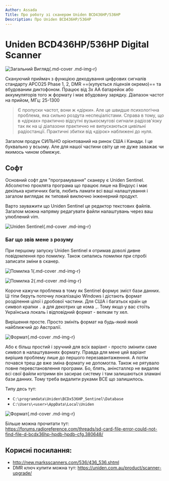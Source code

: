 ```yaml
---
Author: Assada
Title: Про роботу зі сканером Uniden BCD436HP/536HP
Description: Про Uniden BCD436HP/536HP
---
```


# Uniden BCD436HP/536HP Digital Scanner

![Загальний Вигляд](https://i.imgur.com/w97cPnh.png){.md-cover .md-img-r}

 Скануючий приймач з функцією декодування цифрових сигналів стандарту APCO25 Phase 1, 2, DMR ==(купується ліцензія окремо)== та вбудованим диктофоном. Працює від 3х АА батарейок або аккумуляторів того ж формату і має вбудовану зарядку.
 Діапазон частот на прийом, МГц: 25-1300 
 
 > Є пропуски частот, вони ж «дірки». Але це швидше психологічна проблема, яка сильно роздута неспеціалістами. Справа в тому, що в «дірках» практично відсутні вузькосмугові сигнали радіозв'язку так як на ці діапазони практично не випускаються цивільні радіостанції. Практичні збитки від «дірок» наближені до нуля. 

Загалом продук СИЛЬНО орієнтований на ринок США і Канади. І це буквально у всьому. Але для нашої частини світу це не дуже заважає чи якимось чином обмежує.


## Софт
Основний софт для "програмування" сканеру є Uniden Sentinel. Абсолютно проклята програма що працює лише на Віндоус і має декілька критичних багів, любить ламати всі ваші налаштування і загалом виглядає як типовий виключно інженерний продукт. 

Варто зауважити що Uniden Sentinel це редактор текстових файлів. Загалом можна напряму редагувати файли налаштувань через ваш улюблений vim. 

![Uniden Sentinel](https://i.imgur.com/7TZNOGG.png){.md-cover .md-img-r}


### Баг що звів мене з розуму
При першому запуску Uniden Sentinel я отримав доволі дивне повідомлення про помилку. Також сипались помилки при спробі записати зміни в сканер. 

![Помилка 1](https://i.imgur.com/aj4SUsU.png){.md-cover .md-img-r}

![Помилка 2](https://i.imgur.com/ziMEwUU.png){.md-cover .md-img-r}

Короче кажучи проблема в тому як Sentinel формує зміст бази данних. Ці тіпи беруть поточну локалізацію Windows і дістають формат розділення цілої і дробової частини. Для США і багатьох країн це символ крапки `.` а для декотрих це кома `,`. Тому якщо у вас стоїть Українська локаль і відповідний формат - велкам ту хел. 

Вирішення просте. Просто змініть формат на будь-який який найближчий до Австралії. 

![Формат](https://i.imgur.com/Z77gwJG.png){.md-cover .md-img-r}


Або є більш простий і зручний для всіх варіант - просто змінити саме символ в налаштуваннях формату. Правда для мене цей варіант вирішив проблему лише до першого перезавантаженння. А потім почався треш де вже зміна формату не допомогла. Також не рятувало повне перевстановлення програми. Бо, блять, анінсталлєр не видаляє всі свої файли котрими він засирає систему і там залишаються зламані бази данних. Тому треба видалити руками ВСЕ що залишилось. 

Типу десь тут:
* `C:\programdata\Uniden\BCDx536HP_Sentinel\Database`
* `C:\Users\<user>\AppData\Local\Uniden`

![Формат](https://i.imgur.com/veyHBEj.png){.md-cover .md-img-r}

Більше можна прочитати тут: https://forums.radioreference.com/threads/sd-card-file-error-could-not-find-file-d-bcdx36hp-hpdb-hpdb-cfg.380648/



## Корисні посилання:
* http://new.marksscanners.com/536/436_536.shtml
* DMR ключ купити можна тут: https://uniden.com.au/product/scanner-upgrade/
